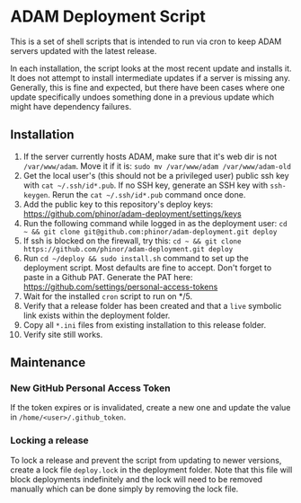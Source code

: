 # ADAM Deployment Script

This is a set of shell scripts that is intended to run via cron to keep ADAM servers updated with the latest release.

In each installation, the script looks at the most recent update and installs it. It does not attempt to install
intermediate updates if a server is missing any. Generally, this is fine and expected, but there have been cases where
one update specifically undoes something done in a previous update which might have dependency failures.

## Installation

1. If the server currently hosts ADAM, make sure that it's web dir is not `/var/www/adam`. Move it if it is: `sudo mv /var/www/adam /var/www/adam-old`
2. Get the local user's (this should not be a privileged user) public ssh key with `cat ~/.ssh/id*.pub`. If no SSH key,
generate an SSH key with `ssh-keygen`. Rerun the `cat ~/.ssh/id*.pub` command once done.
3. Add the public key to this repository's deploy keys: https://github.com/phinor/adam-deployment/settings/keys
4. Run the following command while logged in as the deployment user: `cd ~ && git clone git@github.com:phinor/adam-deployment.git deploy`
5. If ssh is blocked on the firewall, try this: `cd ~ && git clone https://github.com/phinor/adam-deployment.git deploy`
7. Run `cd ~/deploy && sudo install.sh` command to set up the deployment script. Most defaults are fine to accept. Don't forget to paste
   in a Github PAT. Generate the PAT here: https://github.com/settings/personal-access-tokens
8. Wait for the installed `cron` script to run on */5.
9. Verify that a release folder has been created and that a `live` symbolic link exists within the deployment folder.
10. Copy all `*.ini` files from existing installation to this release folder.
11. Verify site still works.

## Maintenance

### New GitHub Personal Access Token

If the token expires or is invalidated, create a new one and update the value in `/home/<user>/.github_token`.

### Locking a release

To lock a release and prevent the script from updating to newer versions, create a lock file `deploy.lock` in the
deployment folder. Note that this file will block deployments indefinitely and the lock will need to be removed manually
which can be done simply by removing the lock file.
